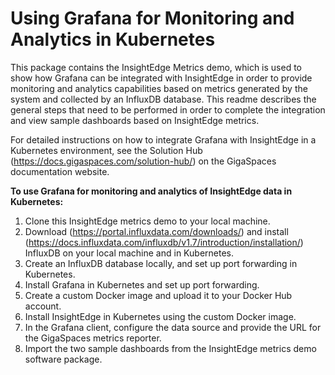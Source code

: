 # Using Grafana for Monitoring and Analytics in Kubernetes

This package contains the InsightEdge Metrics demo, which is used to show how Grafana can be integrated with InsightEdge in order to provide monitoring and analytics capabilities based on metrics generated by the system and collected by an InfluxDB database. This readme describes the general steps that need to be performed in order to complete the integration and view sample dashboards based on InsightEdge metrics.

For detailed instructions on how to integrate Grafana with InsightEdge in a Kubernetes environment, see the Solution Hub (https://docs.gigaspaces.com/solution-hub/) on the GigaSpaces documentation website.

**To use Grafana for monitoring and analytics of InsightEdge data in Kubernetes:**

1. Clone this InsightEdge metrics demo to your local machine.
1. Download (https://portal.influxdata.com/downloads/) and install (https://docs.influxdata.com/influxdb/v1.7/introduction/installation/) InfluxDB on your local machine and in Kubernetes.
1. Create an InfluxDB database locally, and set up port forwarding in Kubernetes.
1. Install Grafana in Kubernetes and set up port forwarding.
1. Create a custom Docker image and upload it to your Docker Hub account.
1. Install InsightEdge in Kubernetes using the custom Docker image.
1. In the Grafana client, configure the data source and provide the URL for the GigaSpaces metrics reporter.
1. Import the two sample dashboards from the InsightEdge metrics demo software package.
